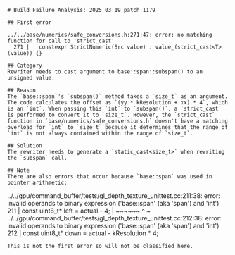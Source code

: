 ```
# Build Failure Analysis: 2025_03_19_patch_1179

## First error

../../base/numerics/safe_conversions.h:271:47: error: no matching function for call to 'strict_cast'
  271 |   constexpr StrictNumeric(Src value) : value_(strict_cast<T>(value)) {}

## Category
Rewriter needs to cast argument to base::span::subspan() to an unsigned value.

## Reason
The `base::span`'s `subspan()` method takes a `size_t` as an argument. The code calculates the offset as `(yy * kResolution + xx) * 4`, which is an `int`. When passing this `int` to `subspan()`, a `strict_cast` is performed to convert it to `size_t`. However, the `strict_cast` function in `base/numerics/safe_conversions.h` doesn't have a matching overload for `int` to `size_t` because it determines that the range of `int` is not always contained within the range of `size_t`.

## Solution
The rewriter needs to generate a `static_cast<size_t>` when rewriting the `subspan` call.

## Note
There are also errors that occur because `base::span` was used in pointer arithmetic:
```
../../gpu/command_buffer/tests/gl_depth_texture_unittest.cc:211:38: error: invalid operands to binary expression ('base::span<const uint8_t>' (aka 'span<const unsigned char>') and 'int')
  211 |         const uint8_t* left = actual - 4;
      |                               ~~~~~~ ^ ~
../../gpu/command_buffer/tests/gl_depth_texture_unittest.cc:212:38: error: invalid operands to binary expression ('base::span<const uint8_t>' (aka 'span<const unsigned char>') and 'int')
  212 |         const uint8_t* down = actual - kResolution * 4;
```
This is not the first error so will not be classified here.
